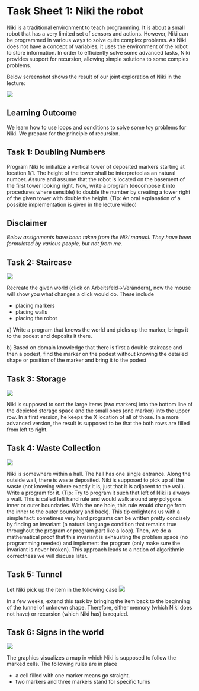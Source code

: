 # Task Sheet 1: Niki the robot

Niki is a traditional environment to teach programming. It is about a small robot that has a very limited set of sensors and actions. However, Niki can be programmed in various ways to solve quite complex problems. As Niki does not have a concept of variables, it uses the environment of the robot to store information. In order to efficiently solve some advanced tasks, Niki provides support for recursion, allowing simple solutions to some complex problems.

Below screenshot shows the result of our joint exploration of Niki in the lecture:

![](../gfx/upload_24ca740b4c9b8d3d92872fff00d8e099.png)

## Learning Outcome

 We learn how to use loops and conditions to solve some toy problems for Niki. We prepare for the principle of recursion.

## Task 1: Doubling Numbers

Program Niki to initialize a vertical tower of deposited markers starting at location 1/1. The height of the tower shall be interpreted as an natural number. Assure and assume that the robot is located on the basement of the first tower looking right. Now, write a program (decompose it into procedures where sensible) to double the number by creating a tower right of the given tower with double the height. (Tip: An oral explanation of a possible implementation is given in the lecture video)

## Disclaimer

*Below assignments have been taken from the Niki manual. They have been formulated by various people, but not from me.*

## Task 2: Staircase

![](../gfx/upload_827cca5a46c52b8ff0b25ddf1c6f219e.png)

Recreate the given world (click on Arbeitsfeld->Verändern), now the mouse will show you what changes a click would do. These include

- placing markers
- placing walls
- placing the robot

a) Write a program that knows the world and picks up the marker, brings it to the podest and deposits it there.

b) Based on domain knowledge that there is first a double staircase and then a podest, find the marker on the podest without knowing the detailed shape or position of the marker and bring it to the podest

## Task 3: Storage

![](../gfx/upload_d87b1f7dfb7922326aaa9d855d7b4fc1.png)

Niki is supposed to sort the large items (two markers) into the bottom line of the depicted storage space and the small ones (one marker) into the upper row. In a first version, he keeps the X location of all of those. In a more advanced version, the result is supposed to be that the both rows are filled from left to right.

## Task 4: Waste Collection

![](../gfx/upload_a097f39219d641f2491efc9835c1644a.png)

Niki is somewhere within a hall. The hall has one single entrance. Along the outside wall, there is waste deposited. Niki is supposed to pick up all the waste (not knowing where exactly it is, just that it is adjacent to the wall). Write a program for it.
(Tip: Try to program it such that left of Niki is always a wall. This is called left hand rule and would walk around any polygons inner or outer boundaries. With the one hole, this rule would change from the inner to the outer boundary and back).
This tip enlightens us with a simple fact: sometimes very hard programs can be written pretty concisely by finding an invariant (a natural language condition that remains true throughout the program or program part like a loop). Then, we do a mathematical proof that this invariant is exhausting the problem space (no programming needed) and implement the program (only make sure the invariant is never broken). This approach leads to a notion of algorithmic correctness we will discuss later.

## Task 5: Tunnel

Let Niki pick up the item in the following case
![](../gfx/upload_979552562c8ac7be29f148e07535999a.png)

In a few weeks, extend this task by bringing the item back to the beginning of the tunnel of unknown shape. Therefore, either memory (which Niki does not have) or recursion (which Niki has) is requied.

## Task 6:  Signs in the world

![](../gfx/upload_20863aaf8e02f52e4387fca79c38bf73.png)

The graphics visualizes a map in which Niki is supposed to follow the marked cells. The following rules are in place

- a cell filled with one marker means go straight.
- two markers and three markers stand for specific turns

